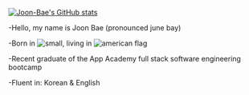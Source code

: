 [![Joon-Bae's GitHub stats](https://github-readme-stats.vercel.app/api?username=Joon-Bae&count_private=true&theme=react)](https://github.com/Joon-Bae/github-readme-stats)

-Hello, my name is Joon Bae (pronounced june bay)

-Born in ![small](https://user-images.githubusercontent.com/94085979/153770755-8879ed2f-24f4-4fb8-ae07-fe32357a0cea.jpg),  living in ![american flag](https://user-images.githubusercontent.com/94085979/153770992-64003995-0434-470f-8581-7b4ec790aa2b.png)

-Recent graduate of the App Academy full stack software engineering bootcamp

-Fluent in: Korean & English
